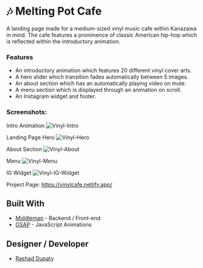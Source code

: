 # 🎶 Melting Pot Cafe
A landing page made for a medium-sized vinyl music cafe within Kanazawa in mind. The cafe features a prominence of classic American hip-hop which is reflected within the introductory animation. 

### Features
- An introductory animation which features 20 different vinyl cover arts.
- A hero slider which transition fades automatically between 5 images.
- An about section which has an automatically playing video on mute.
- A menu section which is displayed through an animation on scroll.
- An Instagram widget and footer.

### Screenshots:

Intro Animation
![Vinyl-Intro](https://github.com/user-attachments/assets/8a83a488-7a1e-4e1d-a085-0c708b753b17)

Landing Page Hero
![Vinyl-Hero](https://github.com/user-attachments/assets/4fd481fe-5338-4484-83ca-7cd35e22c191)

About Section
![Vinyl-About](https://github.com/user-attachments/assets/c5ed7057-0246-47b8-977e-813f07957870)

Menu
![Vinyl-Menu](https://github.com/user-attachments/assets/755b1fcd-5187-4de4-8bab-6c297d047e14)

IG Widget
![Vinyl-IG-Widget](https://github.com/user-attachments/assets/75c51207-0f04-4081-839c-f4626e7c588a)

Project Page: https://vinylcafe.netlify.app/


## Built With
- [Middleman](https://middlemanapp.com/) - Backend / Front-end
- [GSAP](https://gsap.com/) - JavaScript Animations

## Designer / Developer
- [Rashad Dupaty](https://www.linkedin.com/in/rashaddupaty/)
